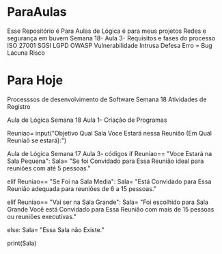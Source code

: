 # ParaAulas
Esse Repositório é Para Aulas de Lógica é para meus projetos
Redes e segurança em buvem
Semana  18- Aula 3- Requisitos e fases do processo 
  ISO 27001 
  SGSI 
  LGPD 
  OWASP 
  Vulnerabilidade 
  Intrusa 
  Defesa 
  Erro = Bug 
  Lacuna 
  Risco

# Para Hoje
Processsos de desenvolvimento de Software 
Semana 18 
Atividades de Registro 

Aula de Lógica 
Semana 18 Aula 1- Criação de Programas

Reuniao= input("Objetivo Qual Sala Voce Estará nessa Reunião (Em Qual Reuniaõ se estará):") 

Aula de Lógica
Semana 17 Aula 3- códigos
if Reuniao== "Voce Estará na Sala Pequena":
     Sala= "Se foi Convidado para Essa Reunião  ideal para reuniões com até 5 pessoas."
      
elif Reuniao== "Se Foi na Sala Media": 
     Sala= "Está Convidado para Essa Reunião adequada para reuniões de 6 a 15 pessoas." 

elif Reuniao== "Vai ser na Sala Grande":
     Sala= "Foi escolhido para Sala Grande Você está Convidado para  Essa Reunião com mais de 15 pessoas ou reuniões executivas."
     
else: 
     Sala= "Essa Sala não Existe." 
     
print(Sala)
